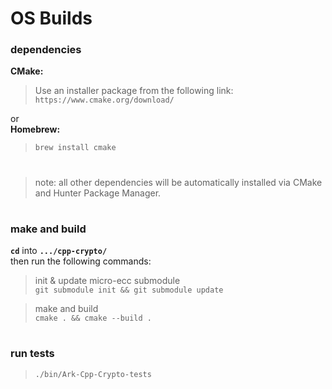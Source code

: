 

# OS Builds

### dependencies

**CMake:**  
> Use an installer package from the following link:  
> ```https://www.cmake.org/download/```

or    
**Homebrew:**  
> `brew install cmake`

#

> note: all other dependencies will be automatically installed via CMake and Hunter Package Manager.

#

### make and build
**`cd`** into **`.../cpp-crypto/`**  
then run the following commands:  
> init & update micro-ecc submodule  
>`git submodule init && git submodule update`

> make and build  
> `cmake . && cmake --build .`

#

### run tests
> `./bin/Ark-Cpp-Crypto-tests`
